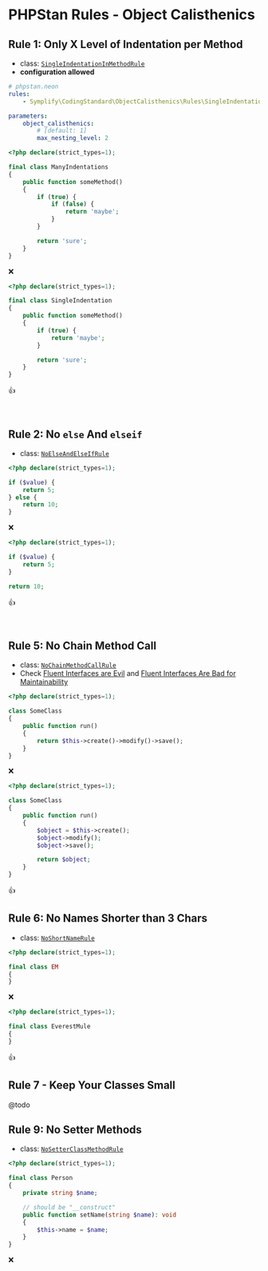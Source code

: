 # PHPStan Rules - Object Calisthenics

## Rule 1: Only X Level of Indentation per Method

- class: [`SingleIndentationInMethodRule`](../packages/object-calisthenics/src/Rules/SingleIndentationInMethodRule.php)
- **configuration allowed**

```yaml
# phpstan.neon
rules:
    - Symplify\CodingStandard\ObjectCalisthenics\Rules\SingleIndentationInMethodRule

parameters:
    object_calisthenics:
        # [default: 1]
        max_nesting_level: 2
```

```php
<?php declare(strict_types=1);

final class ManyIndentations
{
    public function someMethod()
    {
        if (true) {
            if (false) {
                return 'maybe';
            }
        }

        return 'sure';
    }
}
```

:x:

```php
<?php declare(strict_types=1);

final class SingleIndentation
{
    public function someMethod()
    {
        if (true) {
            return 'maybe';
        }

        return 'sure';
    }
}
```

:+1:

<br>

## Rule 2: No `else` And `elseif`

- class: [`NoElseAndElseIfRule`](../packages/object-calisthenics/src/Rules/NoElseAndElseIfRule.php)

```php
<?php declare(strict_types=1);

if ($value) {
    return 5;
} else {
    return 10;
}
```

:x:

```php
<?php declare(strict_types=1);

if ($value) {
    return 5;
}

return 10;
```

:+1:

<br>

## Rule 5: No Chain Method Call

- class: [`NoChainMethodCallRule`](../packages/object-calisthenics/src/Rules/NoChainMethodCallRule.php)
- Check [Fluent Interfaces are Evil](https://ocramius.github.io/blog/fluent-interfaces-are-evil/) and [Fluent Interfaces Are Bad for Maintainability
](https://www.yegor256.com/2018/03/13/fluent-interfaces.html)

```php
<?php declare(strict_types=1);

class SomeClass
{
    public function run()
    {
        return $this->create()->modify()->save();
    }
}
```

:x:

```php
<?php declare(strict_types=1);

class SomeClass
{
    public function run()
    {
        $object = $this->create();
        $object->modify();
        $object->save();

        return $object;
    }
}
```

:+1:


## Rule 6: No Names Shorter than 3 Chars

- class: [`NoShortNameRule`](../packages/object-calisthenics/src/Rules/NoShortNameRule.php)

```php
<?php declare(strict_types=1);

final class EM
{
}
```

:x:

```php
<?php declare(strict_types=1);

final class EverestMule
{
}
```

:+1:


## Rule 7 - Keep Your Classes Small

@todo



## Rule 9: No Setter Methods

- class: [`NoSetterClassMethodRule`](../packages/object-calisthenics/src/Rules/NoSetterClassMethodRule.php)

```php
<?php declare(strict_types=1);

final class Person
{
    private string $name;

    // should be "__construct"
    public function setName(string $name): void
    {
        $this->name = $name;
    }
}
```

:x:
